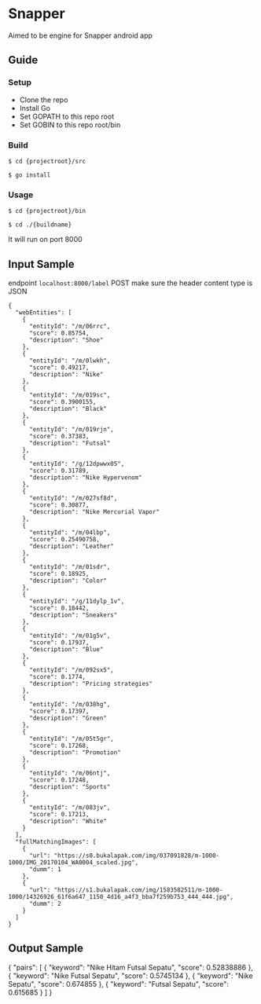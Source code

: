 # Snapper
Aimed to be engine for Snapper android app

## Guide
### Setup
- Clone the repo
- Install Go
- Set GOPATH to this repo root
- Set GOBIN to this repo root/bin

### Build
```shell
$ cd {projectroot}/src
```
```shell
$ go install
```

### Usage
```shell
$ cd {projectroot}/bin
```
```shell
$ cd ./{buildname}
```
It will run on port 8000

## Input Sample
endpoint `localhost:8000/label` POST
make sure the header content type is JSON
```console
{
  "webEntities": [
    {
      "entityId": "/m/06rrc",
      "score": 0.85754,
      "description": "Shoe"
    },
    {
      "entityId": "/m/0lwkh",
      "score": 0.49217,
      "description": "Nike"
    },
    {
      "entityId": "/m/019sc",
      "score": 0.3900155,
      "description": "Black"
    },
    {
      "entityId": "/m/019rjn",
      "score": 0.37383,
      "description": "Futsal"
    },
    {
      "entityId": "/g/12dpwwx05",
      "score": 0.31789,
      "description": "Nike Hypervenom"
    },
    {
      "entityId": "/m/027sf8d",
      "score": 0.30877,
      "description": "Nike Mercurial Vapor"
    },
    {
      "entityId": "/m/04lbp",
      "score": 0.25490758,
      "description": "Leather"
    },
    {
      "entityId": "/m/01sdr",
      "score": 0.18925,
      "description": "Color"
    },
    {
      "entityId": "/g/11dylp_1v",
      "score": 0.18442,
      "description": "Sneakers"
    },
    {
      "entityId": "/m/01g5v",
      "score": 0.17937,
      "description": "Blue"
    },
    {
      "entityId": "/m/092sx5",
      "score": 0.1774,
      "description": "Pricing strategies"
    },
    {
      "entityId": "/m/038hg",
      "score": 0.17397,
      "description": "Green"
    },
    {
      "entityId": "/m/05t5gr",
      "score": 0.17268,
      "description": "Promotion"
    },
    {
      "entityId": "/m/06ntj",
      "score": 0.17248,
      "description": "Sports"
    },
    {
      "entityId": "/m/083jv",
      "score": 0.17213,
      "description": "White"
    }
  ],
  "fullMatchingImages": [
    {
      "url": "https://s0.bukalapak.com/img/037091828/m-1000-1000/IMG_20170104_WA0004_scaled.jpg",
      "dumm": 1
    },
    {
      "url": "https://s1.bukalapak.com/img/1583582511/m-1000-1000/14326926_61f6a647_1150_4d16_a4f3_bba7f259b753_444_444.jpg",
      "dumm": 2
    }
  ]
}
```

## Output Sample
{
  "pairs": [
    {
      "keyword": "Nike Hitam Futsal Sepatu",
      "score": 0.52838886
    },
    {
      "keyword": "Nike Futsal Sepatu",
      "score": 0.5745134
    },
    {
      "keyword": "Nike Sepatu",
      "score": 0.674855
    },
    {
      "keyword": "Futsal Sepatu",
      "score": 0.615685
    }
  ]
}
